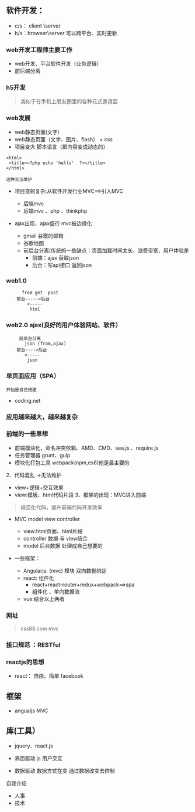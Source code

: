 ## 软件开发：
*  c/s： client \server
*  b/s：browser\server 可以跨平台、实时更新

### web开发工程师主要工作
* web开发、平台软件开发（业务逻辑）
* 前后端分离

### h5开发
> 类似于在手机上朋友圈里的各种花式邀请函

### web发展

* web静态页面(文字）
* web静态页面（文字、图片、flash） + css
* 项目变大  脚本语言（把内容变成动态的）

```
<html>
 <title><?php echo 'hello'  ?></title>
</html>

这种无法维护
```
* 项目变的复杂:从软件开发行业MVC==>引入MVC
   * 后端mvc 
   * 后端mvc 、php 、thinkphp

* ajax出现、ajax盛行  mvc被边缘化
  * gmail 谷歌的邮箱
  * 谷歌地图
  * 前后台分离(传统的一些缺点：页面加载时间太长、浪费带宽、用户体验差
     * 前端：ajax 获取json
     * 后台：写api接口  返回json

###  web1.0
```
      from get  post
    前台----->后台
        <-----
         html
```

### web2.0 ajax(良好的用户体验网站、软件）
```
     前后台分离
       json (from,ajax)
    前台---->后台
       <-----
        json
```
### 单页面应用（SPA）
    开始是自己搭建
* coding.net

###  应用越来越大，越来越复杂

### 前端的一些思想
* 前端模块化，命名冲突依赖、AMD、CMD、sea.js  、require.js
* 任务管理器     grunt、gulp
* 模块化打包工具 webpack(npm,es6)他是最主要的

2、代码混乱 ->无法维护
  * view+逻辑+交互效果
  * view:模板、html代码片段
3、框架的出现：MVC进入前端
> 规范化代码，提升前端代码开发效率


  * MVC  model view   controller
      * view:html页面、html片段
      * controller 数据 与 view结合
      * model 后台数据  处理成自己想要的

  * 一些框架：
      *  Angularjs:   (mvc) 模块  双向数据绑定
      *  react:             组件化
           * react+react-router+redux+webpack==>spa
           * 组件化 、单向数据流
      * vue:结合以上两者
        
### 网址 
> css88.com  mvc

### 接口规范 ：RESTful 

### reactjs的思想
* react： 自由、简单   facebook

## 框架
* angualjs MVC    
## 库(工具）
* jquery、react.js

 
* 界面驱动  js    用户交互
* 数据驱动  数据方式在变  通过数据改变去控制

自我介绍
  * 人事
  * 技术
